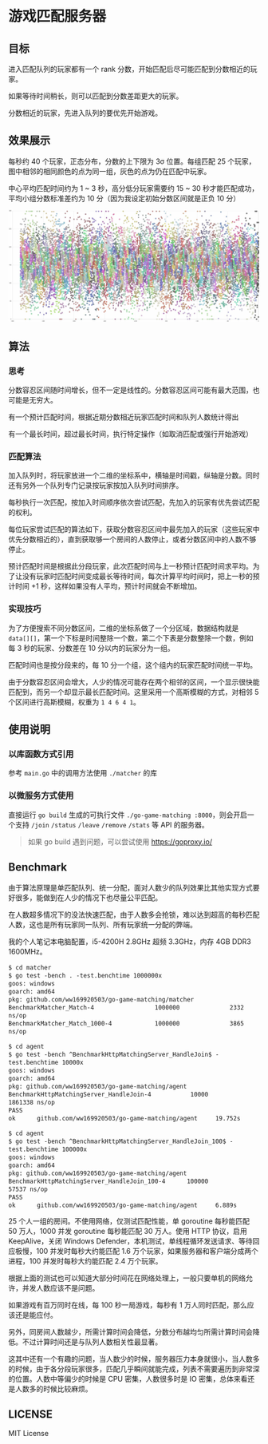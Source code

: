 # 游戏匹配服务器

## 目标

进入匹配队列的玩家都有一个 rank 分数，开始匹配后尽可能匹配到分数相近的玩家。

如果等待时间稍长，则可以匹配到分数差距更大的玩家。

分数相近的玩家，先进入队列的要优先开始游戏。

## 效果展示

每秒约 40 个玩家，正态分布，分数的上下限为 3σ 位置。每组匹配 25 个玩家，图中相邻的相同颜色的点为同一组，灰色的点为仍在匹配中玩家。

中心平均匹配时间约为 1 ~ 3 秒，高分低分玩家需要约 15 ~ 30 秒才能匹配成功，平均小组分数标准差约为 10 分（因为我设定初始分数区间就是正负 10 分）

![玩家分布](./screenshots/player_distribute.jpg)

## 算法

### 思考

分数容忍区间随时间增长，但不一定是线性的。分数容忍区间可能有最大范围，也可能是无穷大。

有一个预计匹配时间，根据近期分数相近玩家匹配时间和队列人数统计得出

有一个最长时间，超过最长时间，执行特定操作（如取消匹配或强行开始游戏）

### 匹配算法

加入队列时，将玩家放进一个二维的坐标系中，横轴是时间戳，纵轴是分数。同时还有另外一个队列专门记录按玩家按加入队列时间排序。

每秒执行一次匹配，按加入时间顺序依次尝试匹配，先加入的玩家有优先尝试匹配的权利。

每位玩家尝试匹配的算法如下，获取分数容忍区间中最先加入的玩家（这些玩家中优先分数相近的），直到获取够一个房间的人数停止，或者分数区间中的人数不够停止。

预计匹配时间是根据此分段玩家，此次匹配时间与上一秒预计匹配时间求平均。为了让没有玩家时匹配时间变成最长等待时间，每次计算平均时间时，把上一秒的预计时间 +1 秒，这样如果没有人平均，预计时间就会不断增加。

### 实现技巧

为了方便搜索不同分数区间，二维的坐标系做了一个分区域，数据结构就是 `data[][]`，第一个下标是时间整除一个数，第二个下表是分数整除一个数，例如每 3 秒的玩家、分数差在 10 分以内的玩家分为一组。

匹配时间也是按分段来的，每 10 分一个组，这个组内的玩家匹配时间统一平均。

由于分数容忍区间会增大，人少的情况可能存在两个相邻的区间，一个显示很快能匹配到，而另一个却显示最长匹配时间。这里采用一个高斯模糊的方式，对相邻 5 个区间进行高斯模糊，权重为 `1 4 6 4 1`。

## 使用说明

### 以库函数方式引用

参考 `main.go` 中的调用方法使用 `./matcher` 的库
 
### 以微服务方式使用

直接运行 `go build` 生成的可执行文件 `./go-game-matching :8000`，则会开启一个支持 `/join` `/status` `/leave` `/remove` `/stats` 等 API 的服务器。

> 如果 go build 遇到问题，可以尝试使用 <https://goproxy.io/>

## Benchmark

由于算法原理是单匹配队列、统一分配，面对人数少的队列效果比其他实现方式要好很多，能做到在人少的情况下也尽量公平匹配。

在人数超多情况下的没法快速匹配，由于人数多会抢锁，难以达到超高的每秒匹配人数，这也是所有玩家同一队列、所有玩家统一分配的弊端。

我的个人笔记本电脑配置，i5-4200H 2.8GHz 超频 3.3GHz，内存 4GB DDR3 1600MHz。

```
$ cd matcher
$ go test -bench . -test.benchtime 1000000x
goos: windows
goarch: amd64
pkg: github.com/ww169920503/go-game-matching/matcher
BenchmarkMatcher_Match-4                 1000000              2332 ns/op
BenchmarkMatcher_Match_1000-4            1000000              3865 ns/op
```

```
$ cd agent
$ go test -bench ^BenchmarkHttpMatchingServer_HandleJoin$ -test.benchtime 10000x
goos: windows
goarch: amd64
pkg: github.com/ww169920503/go-game-matching/agent
BenchmarkHttpMatchingServer_HandleJoin-4           10000           1861338 ns/op
PASS
ok      github.com/ww169920503/go-game-matching/agent     19.752s
```

```
$ cd agent
$ go test -bench ^BenchmarkHttpMatchingServer_HandleJoin_100$ -test.benchtime 100000x
goos: windows
goarch: amd64
pkg: github.com/ww169920503/go-game-matching/agent
BenchmarkHttpMatchingServer_HandleJoin_100-4      100000             57537 ns/op
PASS
ok      github.com/ww169920503/go-game-matching/agent     6.889s
```

25 个人一组的房间。不使用网络，仅测试匹配性能，单 goroutine 每秒能匹配 50 万人，1000 并发 goroutine 每秒能匹配 30 万人。使用 HTTP 协议，启用 KeepAlive，关闭 Windows Defender，本机测试，单线程循环发送请求、等待回应极慢，100 并发时每秒大约能匹配 1.6 万个玩家，如果服务器和客户端分成两个进程，100 并发时每秒大约能匹配 2.4 万个玩家。

根据上面的测试也可以知道大部分时间花在网络处理上，一般只要单机的网络允许，并发人数应该不是问题。

如果游戏有百万同时在线，每 100 秒一局游戏，每秒有 1 万人同时匹配，那么应该还是能应付。

另外，同房间人数越少，所需计算时间会降低，分数分布越均匀所需计算时间会降低。不过计算时间还是与队列人数相关性最显著。

这其中还有一个有趣的问题，当人数少的时候，服务器压力本身就很小，当人数多的时候，由于各分段玩家很多，匹配几乎瞬间就能完成，列表不需要遍历到非常深的位置。人数中等偏少的时候是 CPU 密集，人数很多时是 IO 密集，总体来看还是人数多的时候比较麻烦。

## LICENSE

MIT License
